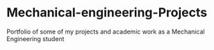 # Mechanical-engineering-Projects
Portfolio of some of my projects and academic work as a Mechanical Engineering student
